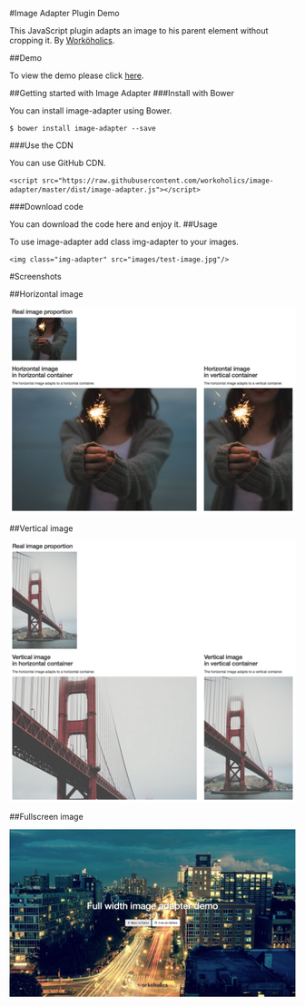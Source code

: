 
#Image Adapter Plugin Demo

This JavaScript plugin adapts an image to his parent element without cropping it.
By [Worköholics](http://www.workoholics.es "Worköholics").

##Demo

To view the demo please click [here](http://workoholics.github.io/image-adapter/ "Image Adapter Demo").

##Getting started with Image Adapter
###Install with Bower

You can install image-adapter using Bower.

	$ bower install image-adapter --save

###Use the CDN

You can use GitHub CDN.

	<script src="https://raw.githubusercontent.com/workoholics/image-adapter/master/dist/image-adapter.js"></script>

###Download code

You can download the code here and enjoy it.
##Usage

To use image-adapter add class img-adapter to your images.

	<img class="img-adapter" src="images/test-image.jpg"/>


#Screenshots

##Horizontal image

[<img src="https://raw.githubusercontent.com/workoholics/image-adapter/master/screenshots/screenshot_1.png">](http://workoholics.github.io/image-adapter)

##Vertical image

[<img src="https://raw.githubusercontent.com/workoholics/image-adapter/master/screenshots/screenshot_2.png">](http://workoholics.github.io/image-adapter)

##Fullscreen image

[<img src="https://raw.githubusercontent.com/workoholics/image-adapter/master/screenshots/full_width_screenshot.png">](http://workoholics.github.io/image-adapter/fullpage.html)



